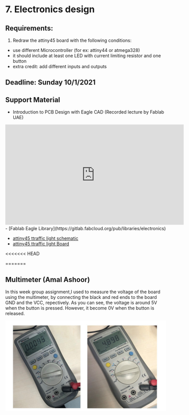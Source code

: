 # 7. Electronics design



## Requirements:
1.  Redraw the attiny45 board with the following conditions:
- use different Microcontroller (for ex: attiny44 or atmega328)
- it should include at least one LED with current limiting resistor and one button
- extra credit: add different inputs and outputs

## Deadline: Sunday 10/1/2021

## Support Material

- Introduction to PCB Design with Eagle CAD (Recorded lecture by Fablab UAE)
<iframe width="560" height="315" src="https://www.youtube.com/embed/u_EjbBBpyro" frameborder="0" allow="accelerometer; autoplay; clipboard-write; encrypted-media; gyroscope; picture-in-picture" allowfullscreen></iframe>
- [Fablab Eagle Library](https://gitlab.fabcloud.org/pub/libraries/electronics)

- [attiny45 ttraffic light schematic](../files/w7/attiny45light.sch)
- [attiny45 ttraffic light Board](../files/w7/attiny45light.brd)



<<<<<<< HEAD

=======
## **Multimeter (Amal Ashoor)**

In this week group assignment,I used to measure the voltage of the board using the multimeter, by connecting the black and red ends to the board GND and the VCC, repectively. As you can see, the voltage is around 5V when the button is pressed. However, it become 0V when the button is released.

![](../images/amal/1.jpg)
